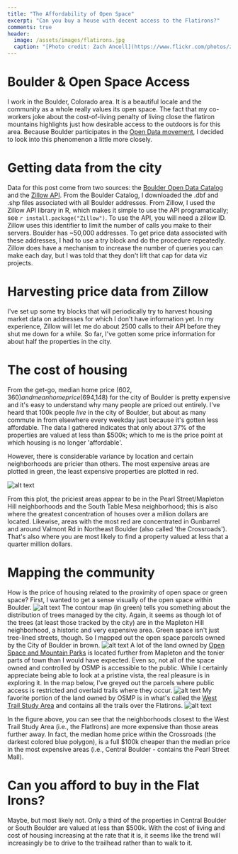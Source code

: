 ```yaml
---
title: "The Affordability of Open Space"
excerpt: "Can you buy a house with decent access to the Flatirons?"
comments: true
header:
  image: /assets/images/flatirons.jpg
  caption: "[Photo credit: Zach Ancell](https://www.flickr.com/photos/zachancell/3682237473)"
---
```


# Boulder & Open Space Access
I work in the Boulder, Colorado area. It is a beautiful locale and the community as a whole really values its open space. The fact that my co-workers joke about the cost-of-living penalty of living close the flatiron mountains highlights just how desirable access to the outdoors is for this area. Because Boulder participates in the [Open Data movement](https://bouldercolorado.gov/open-data), I decided to look into this phenomenon a little more closely. 

# Getting data from the city
Data for this post come from two sources: the [Boulder Open Data Catalog](https://bouldercolorado.gov/open-data/boulder-addresses/) and the [Zillow API](http://www.zillow.com/howto/api/GetZestimate.htm). From the Boulder Catalog, I downloaded the .dbf and .shp files associated with all Boulder addresses. From Zillow, I used the Zillow API library in R, which makes it simple to use the API programatically; see `r install.package("Zillow")`. To use the API, you will need a zillow ID. Zillow uses this identifier to limit the number of calls you make to their servers. Boulder has ~50,000 addresses. To get price data associated with these addresses, I had to use a try block and do the procedure repeatedly. Zillow does have a mechanism to increase the number of queries you can make each day, but I was told that they don't lift that cap for data viz projects. 

# Harvesting price data from Zillow
I've set up some try blocks that will periodically try to harvest housing market data on addresses for which I don't have information yet. In my experience, Zillow will let me do about 2500 calls to their API before they shut me down for a while. So far, I've gotten some price information for about half the properties in the city.

# The cost of housing
From the get-go, median home price ($602,360) and mean home price ($694,148) for the city of Boulder is pretty expensive and it's easy to understand why many people are priced out entirely. I've heard that 100k people *live* in the city of Boulder, but about as many commute in from elsewhere every weekday just because it's gotten less affordable. The data I gathered indicates that only about 37% of the properties are valued at less than $500k; which to me is the price point at which housing is no longer 'affordable'.

However, there is considerable variance by location and certain neighborhoods are pricier than others. The most expensive areas are plotted in green, the least expensive properties are plotted in red. 

![alt text](//klevan.github.io/assets/images/rfigs/boulderOpenDataMap1.jpeg "neighborhood pricing")

From this plot, the priciest areas appear to be in the Pearl Street/Mapleton Hill neighborhoods and the South Table Mesa neighborhood; this is also where the greatest concentration of houses over a million dollars are located. Likewise, areas with the most red are concentrated in Gunbarrel and around Valmont Rd in Northeast Boulder (also called 'the Crossroads'). That's also where you are most likely to find a property valued at less that a quarter million dollars.

# Mapping the community
How is the price of housing related to the proximity of open space or green space? First, I wanted to get a sense visually of the open space within Boulder.
![alt text](//klevan.github.io/assets/images/rfigs/boulderOpenDataMap2.jpeg "where are the trees?")
The contour map (in green) tells you something about the distribution of trees managed by the city. Again, it seems as though lot of the trees (at least those tracked by the city) are in the Mapleton Hill neighborhood, a historic and very expensive area.
Green space isn't just tree-lined streets, though. So I mapped out the open space parcels owned by the City of Boulder in brown.
![alt text](//klevan.github.io/assets/images/rfigs/boulderOpenDataMap3.jpeg "trees and open space")
A lot of the land owned by [Open Space and Mountain Parks](https://bouldercolorado.gov/osmp) is located further from Mapleton and the tonier parts of town than I would have expected. Even so, not all of the space owned and controlled by OSMP is accessible to the public. While I certainly appreciate being able to look at a pristine vista, the real pleasure is in exploring it. In the map below, I've greyed out the parcels where public access is restricted and overlaid trails where they occur.
![alt text](//klevan.github.io/assets/images/rfigs/boulderOpenDataMap4.jpeg "trees and accessible open space")
My favorite portion of the land owned by OSMP is in what's called the [West Trail Study Area](https://www-static.bouldercolorado.gov/docs/trails-study-areas-map-1-201304101255.pdf) and contains all the trails over the Flatirons. 
![alt text](//klevan.github.io/assets/images/rfigs/boulderOpenDataMap5.jpeg "Open space & the Flatirons")

In the figure above, you can see that the neighborhoods closest to the West Trail Study Area (i.e., the FlatIrons) are more expensive than those areas further away. In fact, the median home price within the Crossroads (the darkest colored blue polygon), is a full $100k cheaper than the median price in the most expensive areas (i.e., Central Boulder - contains the Pearl Street Mall). 

# Can you afford to buy in the Flat Irons?
Maybe, but most likely not. Only a third of the properties in Central Boulder or South Boulder are valued at less than $500k. With the cost of living and cost of housing increasing at the rate that it is, it seems like the trend will increasingly be to drive to the trailhead rather than to walk to it.